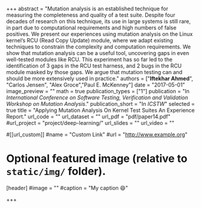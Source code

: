+++
abstract = "Mutation analysis is an established technique for measuring the completeness and quality of a test suite. Despite four decades of research on this technique, its use in large systems is still rare, in part due to computational requirements and high numbers of false positives. We present our experiences using mutation analysis on the Linux kernel’s RCU (Read Copy Update) module, where we adapt existing techniques to constrain the complexity and computation requirements. We show that mutation analysis can be a useful tool, uncovering gaps in even well-tested modules like RCU. This experiment has so far led to the identification of 3 gaps in the RCU test harness, and 2 bugs in the RCU module masked by those gaps. We argue that mutation testing can and should be more extensively used in practice."
authors = ["<b>Iftekhar Ahmed</b>", "Carlos Jensen", "Alex Groce","Paul E. McKenney"]
date = "2017-05-01"
image_preview = ""
math = true
publication_types = ["1"]
publication = "In *International Conference  on  Software  Testing, Verification and Validation Workshop on Mutation Analysis*."
publication_short = "In *ICSTW*"
selected = true
title = "Applying Mutation Analysis On Kernel Test Suites An Experience Report."
url_code = ""
url_dataset = ""
url_pdf = "pdf/paper14.pdf"
#url_project = "project/deep-learning/"
url_slides = ""
url_video = ""

#[[url_custom]]
#name = "Custom Link"
#url = "http://www.example.org"

# Optional featured image (relative to `static/img/` folder).
[header]
#image = ""
#caption = "My caption :smile:"

+++

